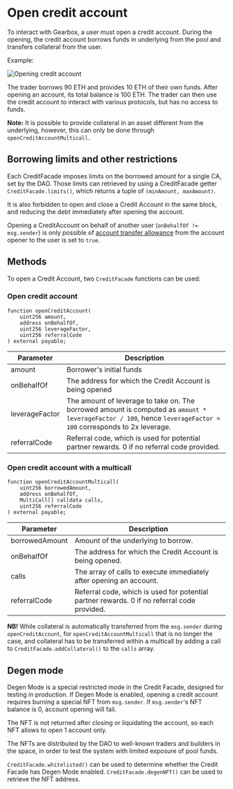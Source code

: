 # Open credit account

To interact with Gearbox, a user must open a credit account. During the opening, the credit account borrows funds in underlying from the pool and transfers collateral from the user.

Example:

![Opening credit account](/images/credit/openCreditAccount.jpg)

The trader borrows 90 ETH and provides 10 ETH of their own funds. After opening an account, its total balance is 100 ETH. The trader can then use the credit account to interact with various protocols, but has no access to funds.

**Note:** It is possible to provide collateral in an asset different from the underlying, however, this can only be done through `openCreditAccountMulticall`.

## Borrowing limits and other restrictions

Each CreditFacade imposes limits on the borrowed amount for a single CA, set by the DAO. Those limits can retrieved by using a CreditFacade getter `CreditFacade.limits()`, which returns a tuple of `(minAmount, maxAmount)`.

It is also forbidden to open and close a Credit Account in the same block, and reducing the debt immediately after opening the account.

Opening a CreditAccount on behalf of another user (`onBehalfOf != msg.sender`) is only possible of [account transfer allowance](/) from the account opener to the user is set to `true`.

## Methods

To open a Credit Account, two `CreditFacade` functions can be used:

### Open credit account

```solidity
function openCreditAccount(
    uint256 amount,
    address onBehalfOf,
    uint256 leverageFactor,
    uint256 referralCode
) external payable;
```

| Parameter      | Description                                                                          |
| -------------- | -------------------------------------------------------------------------------------|
| amount         | Borrower's initial funds                                                              |
| onBehalfOf     | The address for which the Credit Account is being opened | 
| leverageFactor | The amount of leverage to take on. The borrowed amount is computed as `amount * leverageFactor / 100`, hence `leverageFactor = 100` corresponds to 2x leverage.                        |
| referralCode   | Referral code, which is used for potential partner rewards. 0 if no referral code provided.    |

### Open credit account with a multicall

```solidity
function openCreditAccountMulticall(
    uint256 borrowedAmount,
    address onBehalfOf,
    MultiCall[] calldata calls,
    uint256 referralCode
) external payable;
```
| Parameter      | Description                                                                          |
| -------------- | -------------------------------------------------------------------------------------|
| borrowedAmount | Amount of the underlying to borrow.                                                         |
| onBehalfOf     | The address for which the Credit Account is being opened. | 
| calls | The array of calls to execute immediately after opening an account.                                                  |
| referralCode   | Referral code, which is used for potential partner rewards. 0 if no referral code provided.  |

**NB!** While collateral is automatically transferred from the `msg.sender` during `openCreditAccount`, for `openCreditAccountMulticall` that is no longer the case, and collateral has to be transferred within a multicall by adding a call to `CreditFacade.addCollateral()` to the `calls` array.

## Degen mode

Degen Mode is a special restricted mode in the Credit Facade, designed for testing in production. If Degen Mode is enabled, opening a credit account requires burning a special NFT from `msg.sender`. If `msg.sender`'s NFT balance is 0, account opening will fail.

The NFT is not returned after closing or liquidating the account, so each NFT allows to open 1 account only. 

The NFTs are distributed by the DAO to well-known traders and builders in the space, in order to test the system with limited exposure of pool funds.

`CreditFacade.whitelisted()` can be used to determine whether the Credit Facade has Degen Mode enabled. `CreditFacade.degenNFT()` can be used to retrieve the NFT address.

